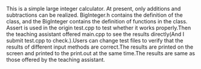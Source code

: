 This is a simple large integer calculator. 
At present, only additions and subtractions can be realized. 
BigInteger.h contains the definition of the class, and the BigInteger contains the definition of functions in the class. 
Assert is used in the origin test.cpp to test whether it works properly.Then the teaching assistant offered main.cpp to see the results directly(And I submit test.cpp to check.).Users can change test files to verify that the results of different input methods are correct.The results are printed on the screen and printed to the print.out at the same time.The results are same as those offered by the teaching assistant.
